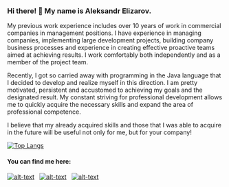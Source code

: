 ### Hi there! 👋  My name is Aleksandr Elizarov.

My previous work experience includes over 10 years of work in commercial companies in management positions. I have experience in managing companies, implementing large development projects, building company business processes and experience in creating effective proactive teams aimed at achieving results. I work comfortably both independently and as a member of the project team.

Recently, I got so carried away with programming in the Java language that I decided to develop and realize myself in this direction.
I am pretty motivated, persistent and accustomed to achieving my goals and the designated result. My constant striving for professional development allows me to quickly acquire the necessary skills and expand the area of professional competence.

I believe that my already acquired skills and those that I was able to acquire in the future will be useful not only for me, but for your company!

[![Top Langs](https://github-readme-stats.vercel.app/api/top-langs/?username=elizalex&hide=css&layout=compact&theme=tokyonight)](https://github.com/anuraghazra/github-readme-stats)


<!-- <a href="https://github.com/elizalex/github-readme-stats"> -->
  <!-- Change the `github-readme-stats.anuraghazra1.vercel.app` to `github-readme-stats.vercel.app`  -->
<!--   <img align="center" src="https://github-readme-stats.elizalex.vercel.app/api/top-langs/?username=elizalex&layout=compact&theme=material-palenight" /> -->
<!-- </a> -->

<h4>You can find me here:</h4>

[![alt-text](https://img.shields.io/badge/-linkedin-283e4a?style=flat&logo=linkedin&logoColor=white)](https://www.linkedin.com/in/aleksandr-elizarov-805914152/)&nbsp;&nbsp;
[![alt-text](https://img.shields.io/badge/-telegram-grey?style=flat&logo=telegram&logoColor=white)](https://t.me/elizzalex)&nbsp;&nbsp;
[![alt-text](https://img.shields.io/badge/@%20email-005FED?style=flat&logo=mail&logoColor=white)](mailto:a.elyzarov@gmail.com)&nbsp;&nbsp;


<!--
**elizalex/elizalex** is a ✨ _special_ ✨ repository because its `README.md` (this file) appears on your GitHub profile.

Here are some ideas to get you started:

- 🔭 I’m currently working on ...
- 🌱 I’m currently learning ...
- 👯 I’m looking to collaborate on ...
- 🤔 I’m looking for help with ...
- 💬 Ask me about ...
- 📫 How to reach me: ...
- 😄 Pronouns: ...
- ⚡ Fun fact: ...
-->
